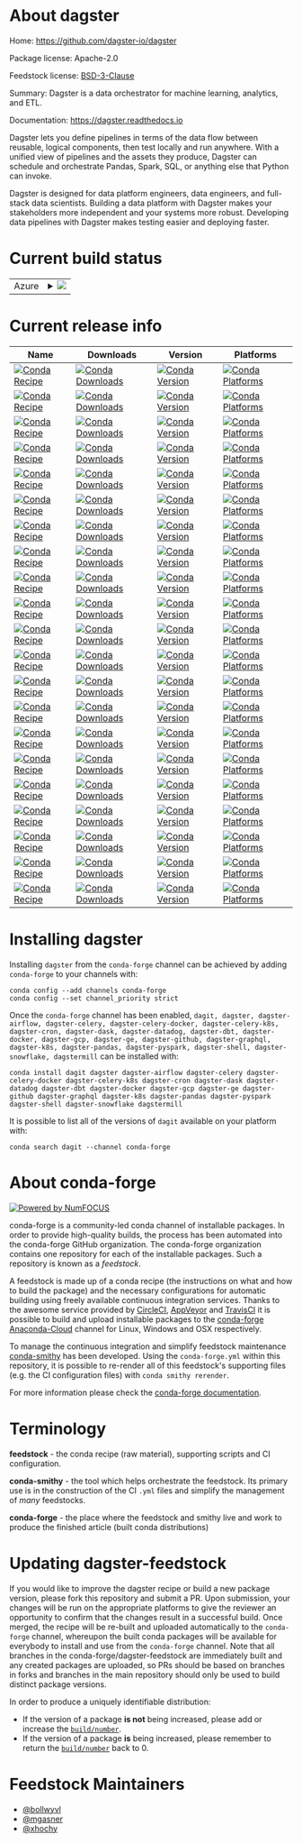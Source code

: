 About dagster
=============

Home: https://github.com/dagster-io/dagster

Package license: Apache-2.0

Feedstock license: [BSD-3-Clause](https://github.com/conda-forge/dagster-feedstock/blob/master/LICENSE.txt)

Summary: Dagster is a data orchestrator for machine learning, analytics, and ETL.

Documentation: https://dagster.readthedocs.io

Dagster lets you define pipelines in terms of the data flow between reusable, logical components,
then test locally and run anywhere. With a unified view of pipelines and the assets they produce,
Dagster can schedule and orchestrate Pandas, Spark, SQL, or anything else that Python can invoke.

Dagster is designed for data platform engineers, data engineers, and full-stack data scientists.
Building a data platform with Dagster makes your stakeholders more independent and your systems
more robust. Developing data pipelines with Dagster makes testing easier and deploying faster.


Current build status
====================


<table>
    
  <tr>
    <td>Azure</td>
    <td>
      <details>
        <summary>
          <a href="https://dev.azure.com/conda-forge/feedstock-builds/_build/latest?definitionId=8550&branchName=master">
            <img src="https://dev.azure.com/conda-forge/feedstock-builds/_apis/build/status/dagster-feedstock?branchName=master">
          </a>
        </summary>
        <table>
          <thead><tr><th>Variant</th><th>Status</th></tr></thead>
          <tbody><tr>
              <td>linux_64_python3.6.____73_pypy</td>
              <td>
                <a href="https://dev.azure.com/conda-forge/feedstock-builds/_build/latest?definitionId=8550&branchName=master">
                  <img src="https://dev.azure.com/conda-forge/feedstock-builds/_apis/build/status/dagster-feedstock?branchName=master&jobName=linux&configuration=linux_64_python3.6.____73_pypy" alt="variant">
                </a>
              </td>
            </tr><tr>
              <td>linux_64_python3.6.____cpython</td>
              <td>
                <a href="https://dev.azure.com/conda-forge/feedstock-builds/_build/latest?definitionId=8550&branchName=master">
                  <img src="https://dev.azure.com/conda-forge/feedstock-builds/_apis/build/status/dagster-feedstock?branchName=master&jobName=linux&configuration=linux_64_python3.6.____cpython" alt="variant">
                </a>
              </td>
            </tr><tr>
              <td>linux_64_python3.7.____cpython</td>
              <td>
                <a href="https://dev.azure.com/conda-forge/feedstock-builds/_build/latest?definitionId=8550&branchName=master">
                  <img src="https://dev.azure.com/conda-forge/feedstock-builds/_apis/build/status/dagster-feedstock?branchName=master&jobName=linux&configuration=linux_64_python3.7.____cpython" alt="variant">
                </a>
              </td>
            </tr><tr>
              <td>linux_64_python3.8.____cpython</td>
              <td>
                <a href="https://dev.azure.com/conda-forge/feedstock-builds/_build/latest?definitionId=8550&branchName=master">
                  <img src="https://dev.azure.com/conda-forge/feedstock-builds/_apis/build/status/dagster-feedstock?branchName=master&jobName=linux&configuration=linux_64_python3.8.____cpython" alt="variant">
                </a>
              </td>
            </tr><tr>
              <td>linux_64_python3.9.____cpython</td>
              <td>
                <a href="https://dev.azure.com/conda-forge/feedstock-builds/_build/latest?definitionId=8550&branchName=master">
                  <img src="https://dev.azure.com/conda-forge/feedstock-builds/_apis/build/status/dagster-feedstock?branchName=master&jobName=linux&configuration=linux_64_python3.9.____cpython" alt="variant">
                </a>
              </td>
            </tr><tr>
              <td>osx_64_python3.6.____73_pypy</td>
              <td>
                <a href="https://dev.azure.com/conda-forge/feedstock-builds/_build/latest?definitionId=8550&branchName=master">
                  <img src="https://dev.azure.com/conda-forge/feedstock-builds/_apis/build/status/dagster-feedstock?branchName=master&jobName=osx&configuration=osx_64_python3.6.____73_pypy" alt="variant">
                </a>
              </td>
            </tr><tr>
              <td>osx_64_python3.6.____cpython</td>
              <td>
                <a href="https://dev.azure.com/conda-forge/feedstock-builds/_build/latest?definitionId=8550&branchName=master">
                  <img src="https://dev.azure.com/conda-forge/feedstock-builds/_apis/build/status/dagster-feedstock?branchName=master&jobName=osx&configuration=osx_64_python3.6.____cpython" alt="variant">
                </a>
              </td>
            </tr><tr>
              <td>osx_64_python3.7.____cpython</td>
              <td>
                <a href="https://dev.azure.com/conda-forge/feedstock-builds/_build/latest?definitionId=8550&branchName=master">
                  <img src="https://dev.azure.com/conda-forge/feedstock-builds/_apis/build/status/dagster-feedstock?branchName=master&jobName=osx&configuration=osx_64_python3.7.____cpython" alt="variant">
                </a>
              </td>
            </tr><tr>
              <td>osx_64_python3.8.____cpython</td>
              <td>
                <a href="https://dev.azure.com/conda-forge/feedstock-builds/_build/latest?definitionId=8550&branchName=master">
                  <img src="https://dev.azure.com/conda-forge/feedstock-builds/_apis/build/status/dagster-feedstock?branchName=master&jobName=osx&configuration=osx_64_python3.8.____cpython" alt="variant">
                </a>
              </td>
            </tr><tr>
              <td>osx_64_python3.9.____cpython</td>
              <td>
                <a href="https://dev.azure.com/conda-forge/feedstock-builds/_build/latest?definitionId=8550&branchName=master">
                  <img src="https://dev.azure.com/conda-forge/feedstock-builds/_apis/build/status/dagster-feedstock?branchName=master&jobName=osx&configuration=osx_64_python3.9.____cpython" alt="variant">
                </a>
              </td>
            </tr><tr>
              <td>win_64_python3.6.____cpython</td>
              <td>
                <a href="https://dev.azure.com/conda-forge/feedstock-builds/_build/latest?definitionId=8550&branchName=master">
                  <img src="https://dev.azure.com/conda-forge/feedstock-builds/_apis/build/status/dagster-feedstock?branchName=master&jobName=win&configuration=win_64_python3.6.____cpython" alt="variant">
                </a>
              </td>
            </tr><tr>
              <td>win_64_python3.7.____cpython</td>
              <td>
                <a href="https://dev.azure.com/conda-forge/feedstock-builds/_build/latest?definitionId=8550&branchName=master">
                  <img src="https://dev.azure.com/conda-forge/feedstock-builds/_apis/build/status/dagster-feedstock?branchName=master&jobName=win&configuration=win_64_python3.7.____cpython" alt="variant">
                </a>
              </td>
            </tr><tr>
              <td>win_64_python3.8.____cpython</td>
              <td>
                <a href="https://dev.azure.com/conda-forge/feedstock-builds/_build/latest?definitionId=8550&branchName=master">
                  <img src="https://dev.azure.com/conda-forge/feedstock-builds/_apis/build/status/dagster-feedstock?branchName=master&jobName=win&configuration=win_64_python3.8.____cpython" alt="variant">
                </a>
              </td>
            </tr><tr>
              <td>win_64_python3.9.____cpython</td>
              <td>
                <a href="https://dev.azure.com/conda-forge/feedstock-builds/_build/latest?definitionId=8550&branchName=master">
                  <img src="https://dev.azure.com/conda-forge/feedstock-builds/_apis/build/status/dagster-feedstock?branchName=master&jobName=win&configuration=win_64_python3.9.____cpython" alt="variant">
                </a>
              </td>
            </tr>
          </tbody>
        </table>
      </details>
    </td>
  </tr>
</table>

Current release info
====================

| Name | Downloads | Version | Platforms |
| --- | --- | --- | --- |
| [![Conda Recipe](https://img.shields.io/badge/recipe-dagit-green.svg)](https://anaconda.org/conda-forge/dagit) | [![Conda Downloads](https://img.shields.io/conda/dn/conda-forge/dagit.svg)](https://anaconda.org/conda-forge/dagit) | [![Conda Version](https://img.shields.io/conda/vn/conda-forge/dagit.svg)](https://anaconda.org/conda-forge/dagit) | [![Conda Platforms](https://img.shields.io/conda/pn/conda-forge/dagit.svg)](https://anaconda.org/conda-forge/dagit) |
| [![Conda Recipe](https://img.shields.io/badge/recipe-dagster-green.svg)](https://anaconda.org/conda-forge/dagster) | [![Conda Downloads](https://img.shields.io/conda/dn/conda-forge/dagster.svg)](https://anaconda.org/conda-forge/dagster) | [![Conda Version](https://img.shields.io/conda/vn/conda-forge/dagster.svg)](https://anaconda.org/conda-forge/dagster) | [![Conda Platforms](https://img.shields.io/conda/pn/conda-forge/dagster.svg)](https://anaconda.org/conda-forge/dagster) |
| [![Conda Recipe](https://img.shields.io/badge/recipe-dagster--airflow-green.svg)](https://anaconda.org/conda-forge/dagster-airflow) | [![Conda Downloads](https://img.shields.io/conda/dn/conda-forge/dagster-airflow.svg)](https://anaconda.org/conda-forge/dagster-airflow) | [![Conda Version](https://img.shields.io/conda/vn/conda-forge/dagster-airflow.svg)](https://anaconda.org/conda-forge/dagster-airflow) | [![Conda Platforms](https://img.shields.io/conda/pn/conda-forge/dagster-airflow.svg)](https://anaconda.org/conda-forge/dagster-airflow) |
| [![Conda Recipe](https://img.shields.io/badge/recipe-dagster--celery-green.svg)](https://anaconda.org/conda-forge/dagster-celery) | [![Conda Downloads](https://img.shields.io/conda/dn/conda-forge/dagster-celery.svg)](https://anaconda.org/conda-forge/dagster-celery) | [![Conda Version](https://img.shields.io/conda/vn/conda-forge/dagster-celery.svg)](https://anaconda.org/conda-forge/dagster-celery) | [![Conda Platforms](https://img.shields.io/conda/pn/conda-forge/dagster-celery.svg)](https://anaconda.org/conda-forge/dagster-celery) |
| [![Conda Recipe](https://img.shields.io/badge/recipe-dagster--celery--docker-green.svg)](https://anaconda.org/conda-forge/dagster-celery-docker) | [![Conda Downloads](https://img.shields.io/conda/dn/conda-forge/dagster-celery-docker.svg)](https://anaconda.org/conda-forge/dagster-celery-docker) | [![Conda Version](https://img.shields.io/conda/vn/conda-forge/dagster-celery-docker.svg)](https://anaconda.org/conda-forge/dagster-celery-docker) | [![Conda Platforms](https://img.shields.io/conda/pn/conda-forge/dagster-celery-docker.svg)](https://anaconda.org/conda-forge/dagster-celery-docker) |
| [![Conda Recipe](https://img.shields.io/badge/recipe-dagster--celery--k8s-green.svg)](https://anaconda.org/conda-forge/dagster-celery-k8s) | [![Conda Downloads](https://img.shields.io/conda/dn/conda-forge/dagster-celery-k8s.svg)](https://anaconda.org/conda-forge/dagster-celery-k8s) | [![Conda Version](https://img.shields.io/conda/vn/conda-forge/dagster-celery-k8s.svg)](https://anaconda.org/conda-forge/dagster-celery-k8s) | [![Conda Platforms](https://img.shields.io/conda/pn/conda-forge/dagster-celery-k8s.svg)](https://anaconda.org/conda-forge/dagster-celery-k8s) |
| [![Conda Recipe](https://img.shields.io/badge/recipe-dagster--cron-green.svg)](https://anaconda.org/conda-forge/dagster-cron) | [![Conda Downloads](https://img.shields.io/conda/dn/conda-forge/dagster-cron.svg)](https://anaconda.org/conda-forge/dagster-cron) | [![Conda Version](https://img.shields.io/conda/vn/conda-forge/dagster-cron.svg)](https://anaconda.org/conda-forge/dagster-cron) | [![Conda Platforms](https://img.shields.io/conda/pn/conda-forge/dagster-cron.svg)](https://anaconda.org/conda-forge/dagster-cron) |
| [![Conda Recipe](https://img.shields.io/badge/recipe-dagster--dask-green.svg)](https://anaconda.org/conda-forge/dagster-dask) | [![Conda Downloads](https://img.shields.io/conda/dn/conda-forge/dagster-dask.svg)](https://anaconda.org/conda-forge/dagster-dask) | [![Conda Version](https://img.shields.io/conda/vn/conda-forge/dagster-dask.svg)](https://anaconda.org/conda-forge/dagster-dask) | [![Conda Platforms](https://img.shields.io/conda/pn/conda-forge/dagster-dask.svg)](https://anaconda.org/conda-forge/dagster-dask) |
| [![Conda Recipe](https://img.shields.io/badge/recipe-dagster--datadog-green.svg)](https://anaconda.org/conda-forge/dagster-datadog) | [![Conda Downloads](https://img.shields.io/conda/dn/conda-forge/dagster-datadog.svg)](https://anaconda.org/conda-forge/dagster-datadog) | [![Conda Version](https://img.shields.io/conda/vn/conda-forge/dagster-datadog.svg)](https://anaconda.org/conda-forge/dagster-datadog) | [![Conda Platforms](https://img.shields.io/conda/pn/conda-forge/dagster-datadog.svg)](https://anaconda.org/conda-forge/dagster-datadog) |
| [![Conda Recipe](https://img.shields.io/badge/recipe-dagster--dbt-green.svg)](https://anaconda.org/conda-forge/dagster-dbt) | [![Conda Downloads](https://img.shields.io/conda/dn/conda-forge/dagster-dbt.svg)](https://anaconda.org/conda-forge/dagster-dbt) | [![Conda Version](https://img.shields.io/conda/vn/conda-forge/dagster-dbt.svg)](https://anaconda.org/conda-forge/dagster-dbt) | [![Conda Platforms](https://img.shields.io/conda/pn/conda-forge/dagster-dbt.svg)](https://anaconda.org/conda-forge/dagster-dbt) |
| [![Conda Recipe](https://img.shields.io/badge/recipe-dagster--docker-green.svg)](https://anaconda.org/conda-forge/dagster-docker) | [![Conda Downloads](https://img.shields.io/conda/dn/conda-forge/dagster-docker.svg)](https://anaconda.org/conda-forge/dagster-docker) | [![Conda Version](https://img.shields.io/conda/vn/conda-forge/dagster-docker.svg)](https://anaconda.org/conda-forge/dagster-docker) | [![Conda Platforms](https://img.shields.io/conda/pn/conda-forge/dagster-docker.svg)](https://anaconda.org/conda-forge/dagster-docker) |
| [![Conda Recipe](https://img.shields.io/badge/recipe-dagster--gcp-green.svg)](https://anaconda.org/conda-forge/dagster-gcp) | [![Conda Downloads](https://img.shields.io/conda/dn/conda-forge/dagster-gcp.svg)](https://anaconda.org/conda-forge/dagster-gcp) | [![Conda Version](https://img.shields.io/conda/vn/conda-forge/dagster-gcp.svg)](https://anaconda.org/conda-forge/dagster-gcp) | [![Conda Platforms](https://img.shields.io/conda/pn/conda-forge/dagster-gcp.svg)](https://anaconda.org/conda-forge/dagster-gcp) |
| [![Conda Recipe](https://img.shields.io/badge/recipe-dagster--ge-green.svg)](https://anaconda.org/conda-forge/dagster-ge) | [![Conda Downloads](https://img.shields.io/conda/dn/conda-forge/dagster-ge.svg)](https://anaconda.org/conda-forge/dagster-ge) | [![Conda Version](https://img.shields.io/conda/vn/conda-forge/dagster-ge.svg)](https://anaconda.org/conda-forge/dagster-ge) | [![Conda Platforms](https://img.shields.io/conda/pn/conda-forge/dagster-ge.svg)](https://anaconda.org/conda-forge/dagster-ge) |
| [![Conda Recipe](https://img.shields.io/badge/recipe-dagster--github-green.svg)](https://anaconda.org/conda-forge/dagster-github) | [![Conda Downloads](https://img.shields.io/conda/dn/conda-forge/dagster-github.svg)](https://anaconda.org/conda-forge/dagster-github) | [![Conda Version](https://img.shields.io/conda/vn/conda-forge/dagster-github.svg)](https://anaconda.org/conda-forge/dagster-github) | [![Conda Platforms](https://img.shields.io/conda/pn/conda-forge/dagster-github.svg)](https://anaconda.org/conda-forge/dagster-github) |
| [![Conda Recipe](https://img.shields.io/badge/recipe-dagster--graphql-green.svg)](https://anaconda.org/conda-forge/dagster-graphql) | [![Conda Downloads](https://img.shields.io/conda/dn/conda-forge/dagster-graphql.svg)](https://anaconda.org/conda-forge/dagster-graphql) | [![Conda Version](https://img.shields.io/conda/vn/conda-forge/dagster-graphql.svg)](https://anaconda.org/conda-forge/dagster-graphql) | [![Conda Platforms](https://img.shields.io/conda/pn/conda-forge/dagster-graphql.svg)](https://anaconda.org/conda-forge/dagster-graphql) |
| [![Conda Recipe](https://img.shields.io/badge/recipe-dagster--k8s-green.svg)](https://anaconda.org/conda-forge/dagster-k8s) | [![Conda Downloads](https://img.shields.io/conda/dn/conda-forge/dagster-k8s.svg)](https://anaconda.org/conda-forge/dagster-k8s) | [![Conda Version](https://img.shields.io/conda/vn/conda-forge/dagster-k8s.svg)](https://anaconda.org/conda-forge/dagster-k8s) | [![Conda Platforms](https://img.shields.io/conda/pn/conda-forge/dagster-k8s.svg)](https://anaconda.org/conda-forge/dagster-k8s) |
| [![Conda Recipe](https://img.shields.io/badge/recipe-dagster--pandas-green.svg)](https://anaconda.org/conda-forge/dagster-pandas) | [![Conda Downloads](https://img.shields.io/conda/dn/conda-forge/dagster-pandas.svg)](https://anaconda.org/conda-forge/dagster-pandas) | [![Conda Version](https://img.shields.io/conda/vn/conda-forge/dagster-pandas.svg)](https://anaconda.org/conda-forge/dagster-pandas) | [![Conda Platforms](https://img.shields.io/conda/pn/conda-forge/dagster-pandas.svg)](https://anaconda.org/conda-forge/dagster-pandas) |
| [![Conda Recipe](https://img.shields.io/badge/recipe-dagster--pyspark-green.svg)](https://anaconda.org/conda-forge/dagster-pyspark) | [![Conda Downloads](https://img.shields.io/conda/dn/conda-forge/dagster-pyspark.svg)](https://anaconda.org/conda-forge/dagster-pyspark) | [![Conda Version](https://img.shields.io/conda/vn/conda-forge/dagster-pyspark.svg)](https://anaconda.org/conda-forge/dagster-pyspark) | [![Conda Platforms](https://img.shields.io/conda/pn/conda-forge/dagster-pyspark.svg)](https://anaconda.org/conda-forge/dagster-pyspark) |
| [![Conda Recipe](https://img.shields.io/badge/recipe-dagster--shell-green.svg)](https://anaconda.org/conda-forge/dagster-shell) | [![Conda Downloads](https://img.shields.io/conda/dn/conda-forge/dagster-shell.svg)](https://anaconda.org/conda-forge/dagster-shell) | [![Conda Version](https://img.shields.io/conda/vn/conda-forge/dagster-shell.svg)](https://anaconda.org/conda-forge/dagster-shell) | [![Conda Platforms](https://img.shields.io/conda/pn/conda-forge/dagster-shell.svg)](https://anaconda.org/conda-forge/dagster-shell) |
| [![Conda Recipe](https://img.shields.io/badge/recipe-dagster--snowflake-green.svg)](https://anaconda.org/conda-forge/dagster-snowflake) | [![Conda Downloads](https://img.shields.io/conda/dn/conda-forge/dagster-snowflake.svg)](https://anaconda.org/conda-forge/dagster-snowflake) | [![Conda Version](https://img.shields.io/conda/vn/conda-forge/dagster-snowflake.svg)](https://anaconda.org/conda-forge/dagster-snowflake) | [![Conda Platforms](https://img.shields.io/conda/pn/conda-forge/dagster-snowflake.svg)](https://anaconda.org/conda-forge/dagster-snowflake) |
| [![Conda Recipe](https://img.shields.io/badge/recipe-dagstermill-green.svg)](https://anaconda.org/conda-forge/dagstermill) | [![Conda Downloads](https://img.shields.io/conda/dn/conda-forge/dagstermill.svg)](https://anaconda.org/conda-forge/dagstermill) | [![Conda Version](https://img.shields.io/conda/vn/conda-forge/dagstermill.svg)](https://anaconda.org/conda-forge/dagstermill) | [![Conda Platforms](https://img.shields.io/conda/pn/conda-forge/dagstermill.svg)](https://anaconda.org/conda-forge/dagstermill) |

Installing dagster
==================

Installing `dagster` from the `conda-forge` channel can be achieved by adding `conda-forge` to your channels with:

```
conda config --add channels conda-forge
conda config --set channel_priority strict
```

Once the `conda-forge` channel has been enabled, `dagit, dagster, dagster-airflow, dagster-celery, dagster-celery-docker, dagster-celery-k8s, dagster-cron, dagster-dask, dagster-datadog, dagster-dbt, dagster-docker, dagster-gcp, dagster-ge, dagster-github, dagster-graphql, dagster-k8s, dagster-pandas, dagster-pyspark, dagster-shell, dagster-snowflake, dagstermill` can be installed with:

```
conda install dagit dagster dagster-airflow dagster-celery dagster-celery-docker dagster-celery-k8s dagster-cron dagster-dask dagster-datadog dagster-dbt dagster-docker dagster-gcp dagster-ge dagster-github dagster-graphql dagster-k8s dagster-pandas dagster-pyspark dagster-shell dagster-snowflake dagstermill
```

It is possible to list all of the versions of `dagit` available on your platform with:

```
conda search dagit --channel conda-forge
```


About conda-forge
=================

[![Powered by NumFOCUS](https://img.shields.io/badge/powered%20by-NumFOCUS-orange.svg?style=flat&colorA=E1523D&colorB=007D8A)](http://numfocus.org)

conda-forge is a community-led conda channel of installable packages.
In order to provide high-quality builds, the process has been automated into the
conda-forge GitHub organization. The conda-forge organization contains one repository
for each of the installable packages. Such a repository is known as a *feedstock*.

A feedstock is made up of a conda recipe (the instructions on what and how to build
the package) and the necessary configurations for automatic building using freely
available continuous integration services. Thanks to the awesome service provided by
[CircleCI](https://circleci.com/), [AppVeyor](https://www.appveyor.com/)
and [TravisCI](https://travis-ci.com/) it is possible to build and upload installable
packages to the [conda-forge](https://anaconda.org/conda-forge)
[Anaconda-Cloud](https://anaconda.org/) channel for Linux, Windows and OSX respectively.

To manage the continuous integration and simplify feedstock maintenance
[conda-smithy](https://github.com/conda-forge/conda-smithy) has been developed.
Using the ``conda-forge.yml`` within this repository, it is possible to re-render all of
this feedstock's supporting files (e.g. the CI configuration files) with ``conda smithy rerender``.

For more information please check the [conda-forge documentation](https://conda-forge.org/docs/).

Terminology
===========

**feedstock** - the conda recipe (raw material), supporting scripts and CI configuration.

**conda-smithy** - the tool which helps orchestrate the feedstock.
                   Its primary use is in the construction of the CI ``.yml`` files
                   and simplify the management of *many* feedstocks.

**conda-forge** - the place where the feedstock and smithy live and work to
                  produce the finished article (built conda distributions)


Updating dagster-feedstock
==========================

If you would like to improve the dagster recipe or build a new
package version, please fork this repository and submit a PR. Upon submission,
your changes will be run on the appropriate platforms to give the reviewer an
opportunity to confirm that the changes result in a successful build. Once
merged, the recipe will be re-built and uploaded automatically to the
`conda-forge` channel, whereupon the built conda packages will be available for
everybody to install and use from the `conda-forge` channel.
Note that all branches in the conda-forge/dagster-feedstock are
immediately built and any created packages are uploaded, so PRs should be based
on branches in forks and branches in the main repository should only be used to
build distinct package versions.

In order to produce a uniquely identifiable distribution:
 * If the version of a package **is not** being increased, please add or increase
   the [``build/number``](https://docs.conda.io/projects/conda-build/en/latest/resources/define-metadata.html#build-number-and-string).
 * If the version of a package **is** being increased, please remember to return
   the [``build/number``](https://docs.conda.io/projects/conda-build/en/latest/resources/define-metadata.html#build-number-and-string)
   back to 0.

Feedstock Maintainers
=====================

* [@bollwyvl](https://github.com/bollwyvl/)
* [@mgasner](https://github.com/mgasner/)
* [@xhochy](https://github.com/xhochy/)

